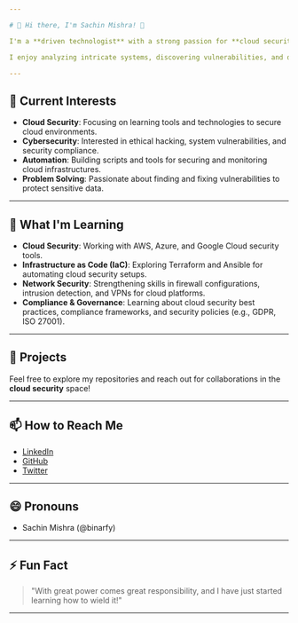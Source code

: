```yaml
---

# 👋 Hi there, I'm Sachin Mishra! 👋

I'm a **driven technologist** with a strong passion for **cloud security** and solving complex problems in the tech world. My goal is to build **secure, scalable cloud infrastructures** and protect critical data and systems. With a focus on safeguarding systems and **national well-being**, I’m excited about enhancing my skills in cloud security and applying them to real-world challenges.

I enjoy analyzing intricate systems, discovering vulnerabilities, and developing robust solutions that secure data and services in the cloud.

---
```


## 🔭 **Current Interests**

- **Cloud Security**: Focusing on learning tools and technologies to secure cloud environments.
- **Cybersecurity**: Interested in ethical hacking, system vulnerabilities, and security compliance.
- **Automation**: Building scripts and tools for securing and monitoring cloud infrastructures.
- **Problem Solving**: Passionate about finding and fixing vulnerabilities to protect sensitive data.

---

## 🌱 **What I'm Learning**

- **Cloud Security**: Working with AWS, Azure, and Google Cloud security tools.
- **Infrastructure as Code (IaC)**: Exploring Terraform and Ansible for automating cloud security setups.
- **Network Security**: Strengthening skills in firewall configurations, intrusion detection, and VPNs for cloud platforms.
- **Compliance & Governance**: Learning about cloud security best practices, compliance frameworks, and security policies (e.g., GDPR, ISO 27001).

---

## 📂 **Projects**

Feel free to explore my repositories and reach out for collaborations in the **cloud security** space!

---

## 📫 **How to Reach Me**

- [LinkedIn](https://www.linkedin.com/in/sachin-mishra/)
- [GitHub](https://github.com/sachinmishra)
- [Twitter](https://twitter.com/sachinmishra)

---

## 😄 **Pronouns**

- Sachin Mishra (@binarfy)

---

## ⚡ **Fun Fact**

> "With great power comes great responsibility, and I have just started learning how to wield it!"

---
<!---
binarfy/binarfy is a ✨ special ✨ repository because its `README.md` (this file) appears on your GitHub profile.
You can click the Preview link to take a look at your changes.
--->
